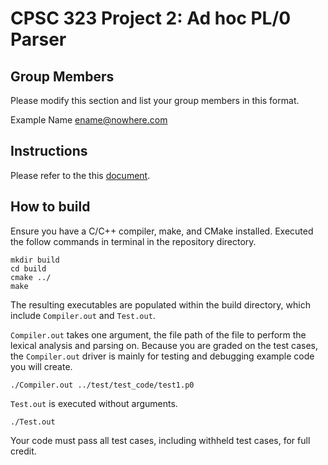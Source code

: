 # CPSC 323 Project 2: Ad hoc PL/0 Parser

## Group Members

Please modify this section and list your group members in this format.

Example Name ename@nowhere.com

## Instructions

Please refer to the this [document](https://docs.google.com/document/d/1KFDDcofkGmQhKwELfRZvNcWfIdbz2B-TtWw1dDEwkyY/edit?usp=sharing).

## How to build

Ensure you have a C/C++ compiler, make, and CMake installed. Executed the follow commands in terminal in the repository directory.

```
mkdir build
cd build
cmake ../
make
```

The resulting executables are populated within the build directory, which include `Compiler.out` and `Test.out`.

`Compiler.out` takes one argument, the file path of the file to perform the lexical analysis and parsing on. Because you are graded on the test cases, the `Compiler.out` driver is mainly for testing and debugging example code you will create.

```
./Compiler.out ../test/test_code/test1.p0
```

`Test.out` is executed without arguments.

```
./Test.out
```

Your code must pass all test cases, including withheld test cases, for full credit.
